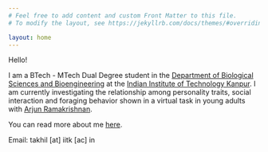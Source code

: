 ```yaml
---
# Feel free to add content and custom Front Matter to this file.
# To modify the layout, see https://jekyllrb.com/docs/themes/#overriding-theme-defaults

layout: home
---
```


Hello! 

I am a BTech - MTech Dual Degree student in the [Department of Biological Sciences and Bioengineering](https://www.iitk.ac.in/bsbe/) at the [Indian Institute of Technology Kanpur](https://www.iitk.ac.in). I am currently investigating the relationship among personality traits, social interaction and foraging behavior shown in a virtual task in young adults with [Arjun Ramakrishnan](https://sites.google.com/view/decisionlabiitk/team/arjun?authuser=0).

You can read more about me [here](https://sites.google.com/view/decisionlabiitk/team/akhilesh-tayade?authuser=0).

Email: takhil [at] iitk [ac] in